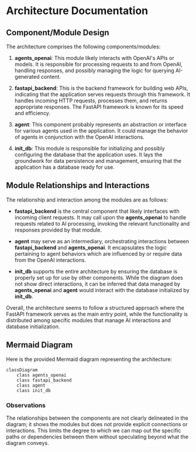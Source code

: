 # Architecture Documentation

## Component/Module Design

The architecture comprises the following components/modules:

1. **agents_openai**: This module likely interacts with OpenAI's APIs or models. It is responsible for processing requests to and from OpenAI, handling responses, and possibly managing the logic for querying AI-generated content.

2. **fastapi_backend**: This is the backend framework for building web APIs, indicating that the application serves requests through this framework. It handles incoming HTTP requests, processes them, and returns appropriate responses. The FastAPI framework is known for its speed and efficiency.

3. **agent**: This component probably represents an abstraction or interface for various agents used in the application. It could manage the behavior of agents in conjunction with the OpenAI interactions.

4. **init_db**: This module is responsible for initializing and possibly configuring the database that the application uses. It lays the groundwork for data persistence and management, ensuring that the application has a database ready for use.

## Module Relationships and Interactions

The relationship and interaction among the modules are as follows:

- **fastapi_backend** is the central component that likely interfaces with incoming client requests. It may call upon the **agents_openai** to handle requests related to AI processing, invoking the relevant functionality and responses provided by that module.

- **agent** may serve as an intermediary, orchestrating interactions between **fastapi_backend** and **agents_openai**. It encapsulates the logic pertaining to agent behaviors which are influenced by or require data from the OpenAI interactions.

- **init_db** supports the entire architecture by ensuring the database is properly set up for use by other components. While the diagram does not show direct interactions, it can be inferred that data managed by **agents_openai** and **agent** would interact with the database initialized by **init_db**.

Overall, the architecture seems to follow a structured approach where the FastAPI framework serves as the main entry point, while the functionality is distributed among specific modules that manage AI interactions and database initialization.

## Mermaid Diagram

Here is the provided Mermaid diagram representing the architecture:

```mermaid
classDiagram
    class agents_openai
    class fastapi_backend
    class agent
    class init_db
```

### Observations

The relationships between the components are not clearly delineated in the diagram; it shows the modules but does not provide explicit connections or interactions. This limits the degree to which we can map out the specific paths or dependencies between them without speculating beyond what the diagram conveys.
